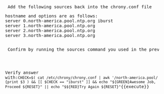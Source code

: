 <pre> Add the following sources back into the chrony.conf file </pre>
<pre>
hostname and options are as follows:
server 0.north-america.pool.ntp.org iburst
server 1.north-america.pool.ntp.org
server 2.north-america.pool.ntp.org
server 3.north-america.pool.ntp.org

<pre> Confirm by running the sources command you used in the previous step. </pre>


Verify answer with:`CHECK=$( cat /etc/chrony/chrony.conf | awk '/north-america.pool/ {print $3 ) && [[ $CHECK == "iburst" ]] && echo "${GREEN}Awesome Job, Proceed ${RESET}" || echo "$${RED}Try Again ${RESET}"`{{execute}}
